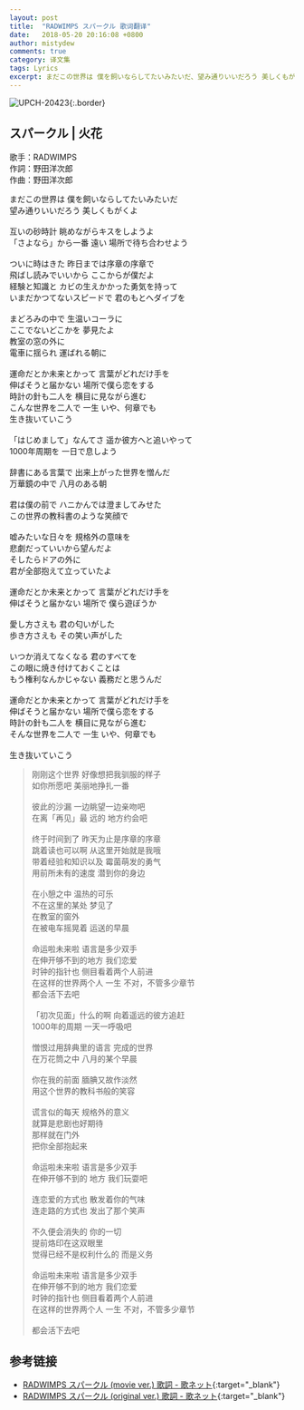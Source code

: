 ```yaml
---
layout: post
title:  "RADWIMPS スパークル 歌词翻译"
date:   2018-05-20 20:16:08 +0800
author: mistydew
comments: true
category: 译文集
tags: Lyrics
excerpt: まだこの世界は 僕を飼いならしてたいみたいだ、望み通りいいだろう 美しくもがくよ。
---
```

![UPCH-20423](https://is3-ssl.mzstatic.com/image/thumb/Music118/v4/ae/1d/0e/ae1d0e28-3c2f-b977-1b06-7909397e2fea/source/600x600bb.jpg){:.border}

## スパークル | 火花

歌手：RADWIMPS<br>
作詞：野田洋次郎<br>
作曲：野田洋次郎

<div class="lyric-original">
<p>
まだこの世界は 僕を飼いならしてたいみたいだ<br>
望み通りいいだろう 美しくもがくよ<br>
<br>
互いの砂時計 眺めながらキスをしようよ<br>
「さよなら」から一番 遠い 場所で待ち合わせよう<br>
<br>
ついに時はきた 昨日までは序章の序章で<br>
飛ばし読みでいいから ここからが僕だよ<br>
経験と知識と カビの生えかかった勇気を持って<br>
いまだかつてないスピードで 君のもとへダイブを<br>
<br>
まどろみの中で 生温いコーラに<br>
ここでないどこかを 夢見たよ<br>
教室の窓の外に<br>
電車に揺られ 運ばれる朝に<br>
<br>
運命だとか未来とかって 言葉がどれだけ手を<br>
伸ばそうと届かない 場所で僕ら恋をする<br>
時計の針も二人を 横目に見ながら進む<br>
こんな世界を二人で 一生 いや、何章でも<br>
生き抜いていこう<br>
<br>
「はじめまして」なんてさ 遥か彼方へと追いやって<br>
1000年周期を 一日で息しよう<br>
<br>
辞書にある言葉で 出来上がった世界を憎んだ<br>
万華鏡の中で 八月のある朝<br>
<br>
君は僕の前で ハニかんでは澄ましてみせた<br>
この世界の教科書のような笑顔で<br>
<br>
嘘みたいな日々を 規格外の意味を<br>
悲劇だっていいから望んだよ<br>
そしたらドアの外に<br>
君が全部抱えて立っていたよ<br>
<br>
運命だとか未来とかって 言葉がどれだけ手を<br>
伸ばそうと届かない 場所で 僕ら遊ぼうか<br>
<br>
愛し方さえも 君の匂いがした<br>
歩き方さえも その笑い声がした<br>
<br>
いつか消えてなくなる 君のすべてを<br>
この眼に焼き付けておくことは<br>
もう権利なんかじゃない 義務だと思うんだ<br>
<br>
運命だとか未来とかって 言葉がどれだけ手を<br>
伸ばそうと届かない 場所で僕ら恋をする<br>
時計の針も二人を 横目に見ながら進む<br>
そんな世界を二人で 一生 いや、何章でも<br>
<br>
生き抜いていこう
</p>
</div>

<div class="lyric-translation">
<blockquote>
刚刚这个世界 好像想把我驯服的样子<br>
如你所愿吧 美丽地挣扎一番<br>
<br>
彼此的沙漏 一边眺望一边亲吻吧<br>
在离「再见」最 远的 地方约会吧<br>
<br>
终于时间到了 昨天为止是序章的序章<br>
跳着读也可以啊 从这里开始就是我哦<br>
带着经验和知识以及 霉菌萌发的勇气<br>
用前所未有的速度 潜到你的身边<br>
<br>
在小憩之中 温热的可乐<br>
不在这里的某处 梦见了<br>
在教室的窗外<br>
在被电车摇晃着 运送的早晨<br>
<br>
命运啦未来啦 语言是多少双手<br>
在伸开够不到的地方 我们恋爱<br>
时钟的指针也 侧目看着两个人前进<br>
在这样的世界两个人 一生 不对，不管多少章节<br>
都会活下去吧<br>
<br>
「初次见面」什么的啊 向着遥远的彼方追赶<br>
1000年的周期 一天一呼吸吧<br>
<br>
憎恨过用辞典里的语言 完成的世界<br>
在万花筒之中 八月的某个早晨<br>
<br>
你在我的前面 腼腆又故作淡然<br>
用这个世界的教科书般的笑容<br>
<br>
谎言似的每天 规格外的意义<br>
就算是悲剧也好期待<br>
那样就在门外<br>
把你全部抱起来<br>
<br>
命运啦未来啦 语言是多少双手<br>
在伸开够不到的 地方 我们玩耍吧<br>
<br>
连恋爱的方式也 散发着你的气味<br>
连走路的方式也 发出了那个笑声<br>
<br>
不久便会消失的 你的一切<br>
提前烙印在这双眼里<br>
觉得已经不是权利什么的 而是义务<br>
<br>
命运啦未来啦 语言是多少双手<br>
在伸开够不到的地方 我们恋爱<br>
时钟的指针也 侧目看着两个人前进<br>
在这样的世界两个人 一生 不对，不管多少章节<br>
<br>
都会活下去吧
</blockquote>
</div>

## 参考链接

* [RADWIMPS スパークル (movie ver.) 歌詞 - 歌ネット](https://www.uta-net.com/song/213757){:target="_blank"}
* [RADWIMPS スパークル (original ver.) 歌詞 - 歌ネット](https://www.uta-net.com/song/221988){:target="_blank"}

